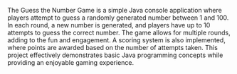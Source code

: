 The Guess the Number Game is a simple Java console application where players attempt to guess a randomly generated number between 1 and 100. In each round, a new number is generated, and players have up to 10 attempts to guess the correct number. The game allows for multiple rounds, adding to the fun and engagement. A scoring system is also implemented, where points are awarded based on the number of attempts taken. This project effectively demonstrates basic Java programming concepts while providing an enjoyable gaming experience.

